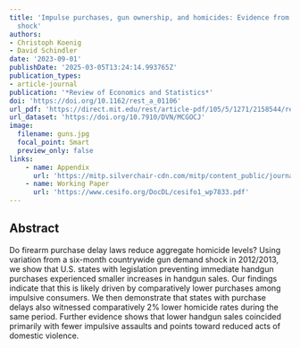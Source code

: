 ```yaml
---
title: 'Impulse purchases, gun ownership, and homicides: Evidence from a firearm demand
  shock'
authors:
- Christoph Koenig
- David Schindler
date: '2023-09-01'
publishDate: '2025-03-05T13:24:14.993765Z'
publication_types:
- article-journal
publication: '*Review of Economics and Statistics*'
doi: 'https://doi.org/10.1162/rest_a_01106'
url_pdf: 'https://direct.mit.edu/rest/article-pdf/105/5/1271/2158544/rest_a_01106.pdf'
url_dataset: 'https://doi.org/10.7910/DVN/MCGOCJ'
image:
  filename: guns.jpg
  focal_point: Smart
  preview_only: false
links:
    - name: Appendix
      url: 'https://mitp.silverchair-cdn.com/mitp/content_public/journal/rest/105/5/10.1162_rest_a_01106/1/rest_a_01106-supp.pdf?Expires=1744333188&Signature=PteZY5HkM3UpIe2sQqHXWBFWmiO25tUt3ADMIUTz-JKExzAU8o3OyDfypCXux3VjcuSQiA6U63RYHeP~vPpX7oueWw5YsmgLBx42jJLEVDRpdC-o1gyDfXcSVlZksTk7o68F5TXo2fFyV6XaDHEo2d~QVGJOxR8EpJTISSzwxwkyAVEtGBWHpvrFNBUYRdz7XeyEGrmoho05phVV3c6xPOxXOgWsB4QR0mZRSGjwB67~Q-mZRbg4qxNVMmzs8rrWuKJIQ~oMFXtL8~tBpnvul2HmAj8~flkv~soUGXUcEA~unxU~hH3KxXb5INbioWkSP3KJMONtDggFR1xzlEtQFg__&Key-Pair-Id=APKAIE5G5CRDK6RD3PGA'
    - name: Working Paper
      url: 'https://www.cesifo.org/DocDL/cesifo1_wp7833.pdf' 
---
```


## Abstract

Do firearm purchase delay laws reduce aggregate homicide levels? Using variation from a six-month countrywide gun demand shock in 2012/2013, we show that U.S. states with legislation preventing immediate handgun purchases experienced smaller increases in handgun sales. Our findings indicate that this is likely driven by comparatively lower purchases among impulsive consumers. We then demonstrate that states with purchase delays also witnessed comparatively 2% lower homicide rates during the same period. Further evidence shows that lower handgun sales coincided primarily with fewer impulsive assaults and points toward reduced acts of domestic violence.